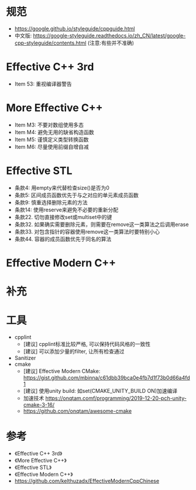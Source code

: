 # 规范
- https://google.github.io/styleguide/cppguide.html
- 中文版: https://google-styleguide.readthedocs.io/zh_CN/latest/google-cpp-styleguide/contents.html (注意:有些并不准确)

# Effective C++ 3rd
- Item 53:  重视编译器警告

# More Effective C++
- Item M3:  不要对数组使用多态  
- Item M4:  避免无用的缺省构造函数
- Item M5:  谨慎定义类型转换函数
- Item M6:  尽量使用前缀自增自减

# Effective STL
- 条款4:  用empty来代替检查size()是否为0
- 条款5:  区间成员函数优先于与之对应的单元素成员函数
- 条款9:  慎重选择删除元素的方法
- 条款14: 使用reserve来避免不必要的重新分配
- 条款22. 切勿直接修改set或multiset中的键
- 条款32. 如果确实需要删除元素，则需要在remove这一类算法之后调用erase
- 条款33. 对包含指针的容器使用remove这一类算法时要特别小心
- 条款44. 容器的成员函数优先于同名的算法

# Effective Modern C++

# 补充

# 工具
- cpplint
    - [建议] cpplint标准比较严格, 可以保持代码风格的一致性
    - [建议] 可以添加少量的filter, 让所有检查通过
- Sanitizer
- cmake
    - [建议] Effective Modern CMake: https://gist.github.com/mbinna/c61dbb39bca0e4fb7d1f73b0d66a4fd1
    - [建议] 使用unity build: 如set(CMAKE_UNITY_BUILD ON)加速编译
    - 加速技术 https://onqtam.comf/programming/2019-12-20-pch-unity-cmake-3-16/
    - https://github.com/onqtam/awesome-cmake

# 参考
- 《Effective C++ 3rd》
- 《More Effective C++》
- 《Effective STL》
- 《Effective Modern C++》
-  https://github.com/kelthuzadx/EffectiveModernCppChinese
